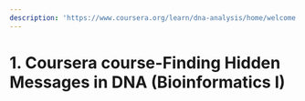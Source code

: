 ```yaml
---
description: 'https://www.coursera.org/learn/dna-analysis/home/welcome'
---
```


# 1. Coursera course-Finding Hidden Messages in DNA \(Bioinformatics I\)

